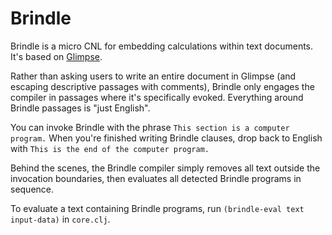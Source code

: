 # Brindle

Brindle is a micro CNL for embedding calculations within text documents. It's based on [Glimpse](https://github.com/rgscherf/glimpse).

Rather than asking users to write an entire document in Glimpse (and escaping descriptive passages with comments), Brindle only engages the compiler in passages where it's specifically evoked. Everything around Brindle passages is "just English".

You can invoke Brindle with the phrase `This section is a computer program.` When you're finished writing Brindle clauses, drop back to English with `This is the end of the computer program.`

Behind the scenes, the Brindle compiler simply removes all text outside the invocation boundaries, then evaluates all detected Brindle programs in sequence.

To evaluate a text containing Brindle programs, run `(brindle-eval text input-data)` in `core.clj`.

